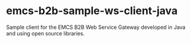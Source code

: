 # emcs-b2b-sample-ws-client-java
Sample client for the EMCS B2B Web Service Gateway developed in Java and using open source libraries.
